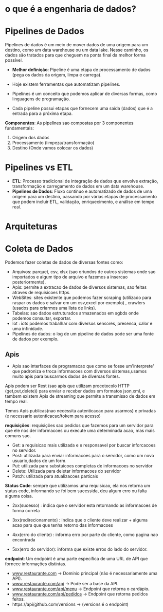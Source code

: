 # o que é a engenharia de dados?



# Pipelines de Dados

Pipelines de dados é um meio de mover dados de uma origem para um destino, como um data warehouse ou um data lake. Nesse caminho, os dados são tratados para que cheguem na ponta final da melhor forma possível.

- **Melhor definição**: Pipeline é uma etapa de processamento de dados (pega os dados da origem, limpa e carrega).

- Hoje existem ferramentas que automatizam pipelines.

- Pipelines é um conceito que podemos aplicar de diversas formas, como linguagens de programação.

- Cada pipeline possui etapas que fornecem uma saída (dados) que é a entrada para a próxima etapa.

**Componentes**: As pipelines sao compostas por 3 componentes fundamentais:

1. Origem dos dados
2. Processamento (limpeza/transformação)
3. Destino (Onde vamos colocar os dados)

# Pipelines vs ETL

- **ETL**: Processo tradicional de integração de dados que envolve extração, transformação e carregamento de dados em um data warehouse.
- **Pipelines de Dados**: Fluxo contínuo e automatizado de dados de uma origem para um destino, passando por várias etapas de processamento que podem incluir ETL, validação, enriquecimento, e análise em tempo real.


# Arquiteturas

# Coleta de Dados

Podemos fazer coletas de dados de diversas fontes como:

- Arquivos: parquet, csv, xlsx (sao oriundos de outros sistemas onde sao importados e algum tipo de arquivo e fazemos a insercao posteriormente).
- Apis: permite a extracao de dados de diversos sistemas, sao feitas atraves de requisicoes https.
- WebSites: sites existente que podemos fazer scraping (utilizado para raspar os dados e salvar em um csv,excel por exemplo) , crawlers (usados para criarmos uma lista de links).
- Tabelas: sao dados estruturados armazenados em sgbds onde podemos consultar, exportar.
- Iot : iots podemos trabalhar com diversos sensores, presenca, calor e uma infinidade.
- Pipelines de dados: o log de um pipeline de dados pode ser uma fonte de dados por exemplo.

## Apis

- Apis sao interfaces de programacao que como se fosse um'interprete' que padroniza e troca informacoes com diversos sistemas,usamos muito apis para buscarmos dados de diversas fontes.

Apis podem ser Rest (sao apis que utilizam procotocolo HTTP (get,put,delete)) para enviar e receber dados em formatos json,xml, e tambem existem Apis de streaming que permite a transmisao de dados em tempo real.

Temos Apis publicas(nao necessita autenticacao para usarmos) e privadas (e necessario autenticacao/tokem para acesso)

 **requisições**: requisições sao pedidos que fazemos para um servidor para que ele nos der informacoes ou execute uma determinada acao, mas mais comuns sao.

- Get: a requisicao mais utilizada e e responsavel por buscar inforcacoes no servidor.
- Post: utilizada para enviar informacoes para o servidor, como um novo usuario,dados de um form.
- Put: utilizada para substuicoes completas de informacoes no servidor
- Delete: Utilizada para deletar informacoes do servidor
- Patch: utilizada para atualizacoes particais

 **Status Code**: sempre que utilizamos uma requisicao, ela nos retorna um status code, informando se foi bem sucessida, deu algum erro ou falta alguma coisa.

- 2xx(sucesso) : indica que o servidor esta retornando as informacoes de forma correta

- 3xx(redirecionamento) : indica que o cliente deve realizar + alguma acao para que que tenha retorno das informacoes

- 4xx(erro do cliente) : informa erro por parte do cliente, como pagina nao encontrada

- 5xx(erro do servidor): informa que existe erros do lado do servidor.

**endpoint**:  Um endpoint é uma parte específica de uma URL de API que fornece informações distintas.

- www.restaurante.com → Domínio principal (não é necessariamente uma API).
- www.restaurante.com/api → Pode ser a base da API.
- www.restaurante.com/api/menu → Endpoint que retorna o cardápio.
- www.restaurante.com/api/pedidos → Endpoint que retorna pedidos feitos.
- https://api/github.com/versions → (versions é o endpoint)
